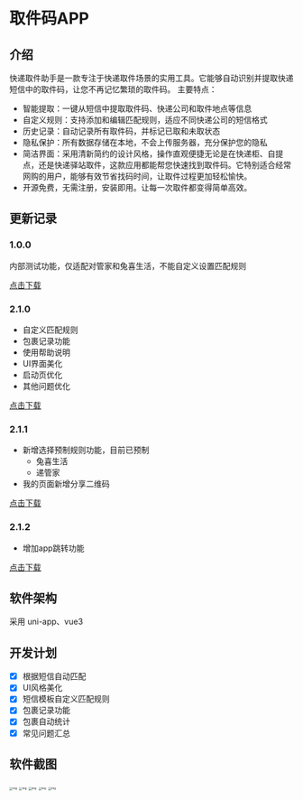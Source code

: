 # 取件码APP

## 介绍
快递取件助手是一款专注于快递取件场景的实用工具。它能够自动识别并提取快递短信中的取件码，让您不再记忆繁琐的取件码。
主要特点：

- 智能提取：一键从短信中提取取件码、快递公司和取件地点等信息
- 自定义规则：支持添加和编辑匹配规则，适应不同快递公司的短信格式
- 历史记录：自动记录所有取件码，并标记已取和未取状态
- 隐私保护：所有数据存储在本地，不会上传服务器，充分保护您的隐私
- 简洁界面：采用清新简约的设计风格，操作直观便捷无论是在快递柜、自提点，还是快递驿站取件，这款应用都能帮您快速找到取件码。它特别适合经常网购的用户，能够有效节省找码时间，让取件过程更加轻松愉快。
- 开源免费，无需注册，安装即用。让每一次取件都变得简单高效。

## 更新记录

### 1.0.0

内部测试功能，仅适配对管家和兔喜生活，不能自定义设置匹配规则

[点击下载](https://gitee.com/szxio/pick-up-code-app/releases/download/1.0.0/__UNI__6D58568__20250108150232.apk)

### 2.1.0

- 自定义匹配规则
- 包裹记录功能
- 使用帮助说明
- UI界面美化
- 启动页优化
- 其他问题优化

[点击下载](https://gitee.com/szxio/pick-up-code-app/releases/download/2.1.0/__UNI__6D58568__20250114144215.apk)

### 2.1.1

- 新增选择预制规则功能，目前已预制
  - 兔喜生活
  - 递管家
- 我的页面新增分享二维码

[点击下载](https://gitee.com/szxio/pick-up-code-app/releases/download/2.1.1/__UNI__6D58568__20250117144718.apk)

### 2.1.2

- 增加app跳转功能

[点击下载](https://gitee.com/szxio/pick-up-code-app/releases/download/2.1.2/__UNI__6D58568__20250208112739.apk)

## 软件架构

采用 uni-app、vue3

## 开发计划

- [x] 根据短信自动匹配
- [x] UI风格美化
- [x] 短信模板自定义匹配规则
- [x] 包裹记录功能
- [x] 包裹自动统计
- [x] 常见问题汇总

## 软件截图

<img src="https://szx-bucket1.oss-cn-hangzhou.aliyuncs.com/picgo/73f318d8418170bfdd99f3a1ff23fa1e_compress.jpg" alt="img" style="zoom:33%;" />

<img src="https://szx-bucket1.oss-cn-hangzhou.aliyuncs.com/picgo/0cf200e6238d53b70a6e345ac1796d13_compress.jpg" alt="img" style="zoom:33%;" />

<img src="https://szx-bucket1.oss-cn-hangzhou.aliyuncs.com/picgo/0d0bb34dc030adf6095ba7270afb25a9_compress.jpg" alt="img" style="zoom:33%;" />

<img src="https://szx-bucket1.oss-cn-hangzhou.aliyuncs.com/picgo/4e36110f56e8a5a6c0bd1a88314aa863_compress.jpg" alt="img" style="zoom:33%;" />

<img src="https://szx-bucket1.oss-cn-hangzhou.aliyuncs.com/picgo/4de660a227a4f88ec6266a5f4d7e3ac9_compress.jpg" alt="img" style="zoom:33%;" />

